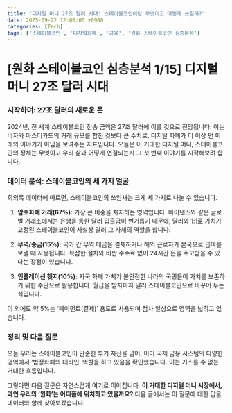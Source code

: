 ```yaml
---
title: "디지털 머니 27조 달러 시대: 스테이블코인이란 무엇이고 어떻게 쓰일까?"
date: 2025-09-22 12:00:00 +0900
categories: [Tech]
tags: ['스테이블코인', '디지털화폐', '금융', '원화 스테이블코인 심층분석']
---
```


# [원화 스테이블코인 심층분석 1/15] 디지털 머니 27조 달러 시대

### 시작하며: 27조 달러의 새로운 돈

2024년, 전 세계 스테이블코인 전송 금액은 27조 달러에 이를 것으로 전망됩니다. 이는 비자와 마스터카드의 거래 규모를 합친 것보다 큰 수치로, 디지털 화폐가 더 이상 먼 미래의 이야기가 아님을 보여주는 지표입니다. 오늘은 이 거대한 디지털 머니, 스테이블코인의 정체는 무엇이고 우리 삶과 어떻게 연결되는지 그 첫 번째 이야기를 시작해보려 합니다.

### 데이터 분석: 스테이블코인의 세 가지 얼굴

회의록 데이터에 따르면, 스테이블코인의 쓰임새는 크게 세 가지로 나눌 수 있습니다.

1.  **암호화폐 거래(67%):** 가장 큰 비중을 차지하는 영역입니다. 바이낸스와 같은 글로벌 거래소에서는 은행을 통한 달러 입출금이 번거롭기 때문에, 달러와 1:1로 가치가 고정된 스테이블코인이 사실상 달러 그 자체의 역할을 합니다.

2.  **무역/송금(15%):** 국가 간 무역 대금을 결제하거나 해외 근로자가 본국으로 급여를 보낼 때 사용됩니다. 복잡한 절차와 비싼 수수료 없이 24시간 돈을 주고받을 수 있다는 장점이 있습니다.

3.  **인플레이션 헷지(10%):** 자국 화폐 가치가 불안정한 나라의 국민들이 가치를 보존하기 위한 수단으로 활용합니다. 월급을 받자마자 달러 스테이블코인으로 바꾸어 두는 식입니다.

이 외에도 약 5%는 ‘페이먼트(결제)’ 용도로 사용되며 점차 일상으로 영역을 넓히고 있습니다.

### 정리 및 다음 질문

오늘 우리는 스테이블코인이 단순한 투기 자산을 넘어, 이미 국제 금융 시스템의 다양한 영역에서 ‘법정화폐의 대리인’ 역할을 하고 있음을 확인했습니다. 이는 거스를 수 없는 거대한 흐름입니다.

그렇다면 다음 질문은 자연스럽게 여기로 이어집니다. **이 거대한 디지털 머니 시장에서, 과연 우리의 ‘원화’는 어디쯤에 위치하고 있을까요?** 다음 글에서는 이 질문에 대한 답을 데이터와 함께 찾아보겠습니다.
